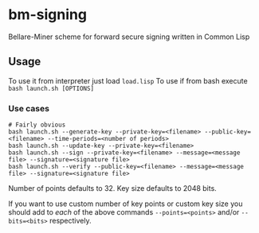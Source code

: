 # bm-signing
Bellare-Miner scheme for forward secure signing written in Common Lisp

## Usage
To use it from interpreter just load `load.lisp`
To use if from bash execute `bash launch.sh [OPTIONS]`

### Use cases
```
# Fairly obvious
bash launch.sh --generate-key --private-key=<filename> --public-key=<filename> --time-periods=<number of periods>
bash launch.sh --update-key --private-key=<filename>
bash launch.sh --sign --private-key=<filename> --message=<message file> --signature=<signature file>
bash launch.sh --verify --public-key=<filename> --message=<message file> --signature=<signature file>
```

Number of points defaults to 32. Key size defaults to 2048 bits.

If you want to use custom number of key points or custom key size 
you should add to _each_ of the above commands `--points=<points>` and/or `--bits=<bits>` respectively.
